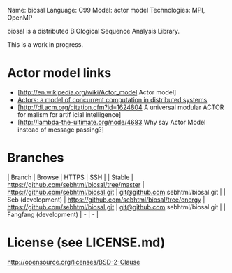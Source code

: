 Name: biosal
Language: C99
Model: actor model
Technologies: MPI, OpenMP

biosal is a distributed BIOlogical Sequence Analysis Library.

This is a work in progress.

# Actor model links

- [http://en.wikipedia.org/wiki/Actor_model Actor model]
- [Actors: a model of concurrent computation in distributed systems](http://dl.acm.org/citation.cfm?id=7929)
- [http://dl.acm.org/citation.cfm?id=1624804 A universal modular ACTOR for malism for  artif icial intelligence]
- [http://lambda-the-ultimate.org/node/4683 Why say Actor Model instead of message passing?]


# Branches

| Branch | Browse | HTTPS | SSH |
| Stable | https://github.com/sebhtml/biosal/tree/master | https://github.com/sebhtml/biosal.git | git@github.com:sebhtml/biosal.git |
| Seb (development) | https://github.com/sebhtml/biosal/tree/energy | https://github.com/sebhtml/biosal.git | git@github.com:sebhtml/biosal.git |
| Fangfang (development) | - | - |

# License (see LICENSE.md)

http://opensource.org/licenses/BSD-2-Clause

